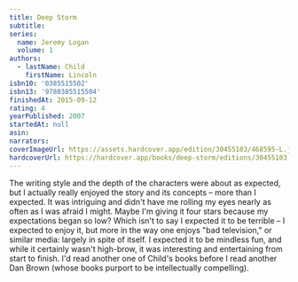 ```yaml
---
title: Deep Storm
subtitle:
series:
  name: Jeremy Logan
  volume: 1
authors:
  - lastName: Child
    firstName: Lincoln
isbn10: '0385515502'
isbn13: '9780385515504'
finishedAt: 2015-09-12
rating: 4
yearPublished: 2007
startedAt: null
asin:
narrators:
coverImageUrl: https://assets.hardcover.app/edition/30455103/468595-L.jpg
hardcoverUrl: https://hardcover.app/books/deep-storm/editions/30455103
---
```


The writing style and the depth of the characters were about as expected, but I actually really enjoyed the story and its concepts – more than I expected. It was intriguing and didn't have me rolling my eyes nearly as often as I was afraid I might. Maybe I'm giving it four stars because my expectations began so low? Which isn't to say I expected it to be terrible – I expected to enjoy it, but more in the way one enjoys "bad television," or similar media: largely in spite of itself. I expected it to be mindless fun, and while it certainly wasn't high-brow, it was interesting and entertaining from start to finish. I'd read another one of Child's books before I read another Dan Brown (whose books purport to be intellectually compelling).
